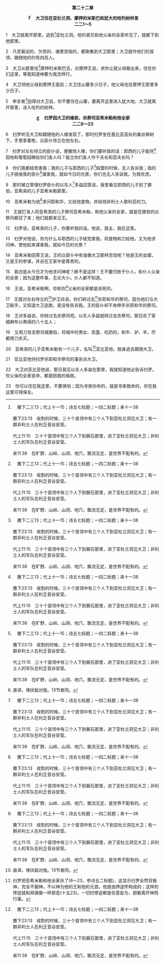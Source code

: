 <p style="text-align:center;font-weight:bold;">第二十二章</p>

<p style="text-align:center;font-weight:bold;">ｆ　大卫住在亚杜兰洞、摩押的米斯巴和犹大的哈列树林里<br>二二1～5</p>

1　大卫就离开那里，逃到[^a]亚杜兰洞。他的弟兄和他父亲的全家听见了，就都下到他那里。

[^a]:　撒下二三13；代上十一15；诗五七标题；一四二标题；来十一38<br><br>撒下23:13　收割的时候，三十个首领中有三个人下到亚杜兰洞见大卫；有一群非利士人在利乏音谷安营。<br><br>代上11:15　三十个首领中有三个人下到磐石那里，进了亚杜兰洞见大卫；非利士人的军队在利乏音谷安营。<br><br>来11:38　在旷野、山岭、山洞、地穴，飘流无定，是世界不配有的。

2　凡受窘迫的、欠债的、魂里苦恼的，都聚集到大卫那里；大卫就作他们的首领，跟随他的约有四百人。

3　大卫从那里往[^a]摩押的米斯巴去，对摩押王说，求你让我父母搬出来，住在你们这里，等我知道神要为我怎样行。

[^a]:　参得一1～4；四17<br><br>得1:1　当士师秉政的时候，以色列地遭遇饥荒。有一个人带着妻子和两个儿子，从犹大的伯利恒往摩押乡间去寄居。<br><br>得1:2　这人名叫以利米勒，他妻子名叫拿俄米；他两个儿子，一个名叫玛伦，一个名叫基连，都是犹大伯利恒的以法他人。他们到了摩押乡间，就住在那里。<br><br>得1:3　后来拿俄米的丈夫以利米勒死了，剩下妇人和她两个儿子。<br><br>得1:4　这两个儿子娶了摩押女子为妻，一个名叫俄珥巴，一个名叫路得，在那里住了约有十年。<br><br>得4:17　邻舍的妇人给孩子起名，说，拿俄米得儿子了；就给他起名叫俄备得。这俄备得是耶西的父，耶西是大卫的父。

4　大卫领他父母到摩押王面前；大卫住山寨多少日子，他父母也住摩押王那里多少日子。

5　申言者[^a]迦得对大卫说，你不要住在山寨，要离开这里进入犹大地。大卫就离开那里，进入哈列的树林。

[^a]:　撒下二四11；18～19；代上二一9～19；二九29；代下二九25<br><br>撒下24:11　大卫早晨起来，耶和华的话临到申言者迦得，就是大卫的先见，说，<br><br>撒下24:18　当日，迦得来见大卫，对他说，你上去，在耶布斯人亚劳拿的禾场上，为耶和华立一座坛。<br><br>撒下24:19　大卫就照着迦得的话，就是耶和华所吩咐的，上去了。<br><br>代上21:9　耶和华对大卫的先见迦得说，<br><br>代上21:10　你去告诉大卫说，耶和华如此说，我给你提三样灾，你可以自己选择一样，我好降与你。<br><br>代上21:11　于是迦得来见大卫，对他说，耶和华如此说，你可以自己选取，<br><br>代上21:12　或三年的饥荒；或败在你敌人面前，被仇敌的刀追赶三个月；或三日之久有耶和华的刀，就是有瘟疫在这地上，耶和华的使者在以色列的四境施行毁灭。现在你看看，我该用什么话回复那差我来的。<br><br>代上21:13　大卫对迦得说，我甚为难；我愿落在耶和华的手里，因为祂有丰盛的怜恤；我不愿落在人的手里。<br><br>代上21:14　于是，耶和华降瘟疫于以色列，以色列人就死了七万。<br><br>代上21:15　神差遣使者去灭耶路撒冷，刚要灭的时候，耶和华看见，就后悔不降这灾；祂对灭城的天使说，够了，现在住手吧。那时，耶和华的使者站在耶布斯人阿珥楠的禾场附近。<br><br>代上21:16　大卫举目，看见耶和华的使者站在天地之间，手里有拔出来的刀，伸在耶路撒冷以上。大卫和长老都身穿麻衣，面伏于地。<br><br>代上21:17　大卫对神说，吩咐数算百姓的不是我吗？是我犯了罪，行了恶，但这群羊作了什么呢？耶和华我的神啊，愿你的手攻击我和我的父家，不要攻击你的民，使他们遭受灾疫。<br><br>代上21:18　耶和华的使者吩咐迦得去告诉大卫，叫他上去，在耶布斯人阿珥楠的禾场上为耶和华立一座坛。<br><br>代上21:19　大卫就照着迦得在耶和华名里所说的话上去了。<br><br>代上29:29　大卫王始终的事，都写在先见撒母耳的书上，和申言者拿单并先见迦得的书上；<br><br>代下29:25　王又派利未人在耶和华的殿中敲钹，鼓瑟，弹琴，乃照大卫、王的先见迦得并申言者拿单所吩咐的，因为这是由耶和华借申言者所吩咐的。

<p style="text-align:center;font-weight:bold;">ｇ　扫罗因大卫的缘故，杀祭司亚希米勒和他全家<br>二二6～23</p>

6　扫罗听见大卫和跟随他的人被发现了。那时扫罗坐在基比亚高处的垂丝柳树下，手里拿着枪，众臣仆侍立在他左右。

7　扫罗对左右侍立的臣仆说，便雅悯人哪，你们要听我的话：耶西的儿子能将[^a]田地和葡萄园赐给你们各人吗？能立你们各人作千夫长和百夫长吗？

[^a]:　参撒上八11～14<br><br>撒上8:11　说，管辖你们的王必这样行：他必征取你们的儿子，派他们为他赶车，作他的马兵，奔走在他的车前；<br><br>撒上8:12　又派他们作他的千夫长、五十夫长，并为他耕种田地，收割庄稼，打造军器和车上的器械。<br><br>撒上8:13　他必征取你们的女儿为他制造香膏，作饭烤饼；<br><br>撒上8:14　也必征取你们最好的田地、葡萄园、橄榄园，赐给他的臣仆。

8　你们竟都结党害我；我的儿子与耶西的儿子[^a]结盟的时候，无人告诉我；我的儿子挑唆我的臣仆[^1]谋害我，就如今日的光景，你们也无人告诉我，为我忧虑。

[^1]:直译，埋伏敌对我。13节者同。

[^a]:　撒上十八3<br><br>撒上18:3　约拿单爱大卫如同爱自己的性命，就与他结盟。

9　那时被立管理扫罗臣仆的以东人[^a]多益回答说，我曾看见耶西的儿子到了挪伯，亚希突的儿子亚希米勒那里。

[^a]:　撒上二一7；诗52title<br><br>撒上21:7　当日有扫罗的一个臣仆在那里，留在耶和华面前。他名叫多益，是以东人，作扫罗的司牧长。

10　亚希米勒为他[^a]求问耶和华，又给他食物，并给他非利士人歌利亚的刀。

[^a]:　撒上二一1～9；参撒上二三2；4；三十8；撒下五19；23；民二七21<br><br>撒上21:1　大卫往挪伯去，到了祭司亚希米勒那里；亚希米勒战战兢兢地出来迎接他，对他说，你为什么独自来，没有人跟随呢？<br><br>撒上21:2　大卫对祭司亚希米勒说，王吩咐我一件事，说，我差遣你、吩咐你的这件事，不要使人知道。故此我已派定少年人在某处等候我。<br><br>撒上21:3　现在你手下有什么？求你给我五个饼，或是别样找得着的食物。<br><br>撒上21:4　祭司回答大卫说，我手下没有平常的饼，只有圣饼；若少年人没有亲近妇人，才可以吃。<br><br>撒上21:5　大卫回答祭司说，我们实在没有亲近妇人，我出征的时候，素来如此；即使是平常行路，少年人的器皿还是圣别的；何况今日，他们的器皿更是圣别的！<br><br>撒上21:6　祭司就拿圣饼给他；因为在那里没有别的饼，只有陈设饼，是当时为了放上热的饼，从耶和华面前撤下来的。<br><br>撒上21:7　当日有扫罗的一个臣仆在那里，留在耶和华面前。他名叫多益，是以东人，作扫罗的司牧长。<br><br>撒上21:8　大卫对亚希米勒说，你手下这里有枪有刀没有？因为王的事甚急，我手里连刀剑器械都没有带。<br><br>撒上21:9　祭司说，你在以拉谷所打死的非利士人歌利亚，他的刀在这里，裹在布中，放在以弗得后边，你若要拿去给自己用，就拿去吧；除此以外，这里再没有别的。大卫说，这刀没有可比的；你给我吧。<br><br>撒上23:2　所以大卫求问耶和华说，我去攻打这些非利士人，可以不可以？耶和华对大卫说，你可以去攻打非利士人，拯救基伊拉。<br><br>撒上23:4　大卫又求问耶和华。耶和华回答说，你起身下基伊拉去，因我已将非利士人交在你手里。<br><br>撒上30:8　大卫求问耶和华说，我可以追赶这帮人吗？我追得上吗？耶和华说，你可以追，必定追得上，并且必定救得回来。<br><br>撒下5:19　大卫求问耶和华说，我可以上去攻打非利士人吗？你会将他们交在我手里吗？耶和华对大卫说，你上去吧，因我必将非利士人交在你手里。<br><br>撒下5:23　大卫求问耶和华；耶和华说，不要上去，要绕到他们后头，从桑树林对面攻打他们。<br><br>民27:21　他要站在祭司以利亚撒面前，以利亚撒要凭乌陵的判断，在耶和华面前为他求问。他和以色列人全会众都要遵以利亚撒的话出入。

11　王就打发人将亚希突的儿子祭司亚希米勒，和他父亲的全家，就是在挪伯的众祭司都召了来；他们就都来见王。

12　扫罗说，亚希突的儿子，你要听我的话。他说，我主，我在这里。

13　扫罗对他说，你为什么与耶西的儿子结党害我，将食物和刀给他，又为他求问神，使他起来谋害我，就如今日的光景？

14　亚希米勒回答王说，王的众臣仆中有谁像大卫那样忠信呢？他是王的女婿，又是王的参谋，并且在王家中是尊贵的。

15　我岂是从今日才为他求问神呢？断不是这样！王不要归咎于仆人，和仆人父亲的全家；因为这整件事，无论大小，仆人都不知道。

16　王说，亚希米勒啊，你和你[^a]父亲的全家都是该死的。

[^a]:　参撒上二31～33；三13～14<br><br>撒上2:31　日子要到，我必折断你的膀臂和你父家的膀臂，使你家中没有一个老年人。<br><br>撒上2:32　在我使以色列人享各样好处的时候，你必看见我居所的败落；在你家中必永远没有一个老年人。<br><br>撒上2:33　你家中未从我坛前被我剪除的人，必使你眼目失明，魂中忧伤。你家中所增加的人口都必死在人的刀下。<br><br>撒上3:13　我曾告诉他，我必因他所知道的罪孽，永远降罚与他的家；因为他儿子自招咒诅，他却不禁止他们。<br><br>撒上3:14　所以我向以利家起誓说，以利家的罪孽永不能借祭物和供物得遮盖。

17　王就对左右侍立的[^1]护卫兵说，你们转过去[^2]杀耶和华的祭司，因为他们与大卫联手，又知道大卫逃跑，竟没有告诉我。王的臣仆却不肯伸手杀耶和华的祭司。

[^1]:或，跑腿者。

[^2]:扫罗把亚希米勒和他全家杀了(6～23，参诗五二标题)，这显示扫罗全然背叛神，完全不服神，不以神为他的王和他的元首。他是由悖逆所构成的；这样的悖逆就和拜偶像一样邪恶(十五23)。一切的悖逆都是任意妄为，胆敢离开神而行事。

18　王对多益说，你转过去杀祭司吧。以东人多益就转过去杀祭司，那日杀了穿细麻布以弗得的八十五人；

19　又用刀攻击祭司城挪伯，将城中的男女、孩童、吃奶的，和牛、驴、羊，尽都用刀杀灭。

20　亚希突的儿子亚希米勒有一个儿子，名叫[^a]亚比亚他，脱身逃去跟随大卫。

[^a]:　撒上二三6；9；撒下十五24<br><br>撒上23:6　亚希米勒的儿子亚比亚他，逃到基伊拉见大卫的时候，是手里拿着以弗得下去的。<br><br>撒上23:9　大卫知道扫罗设计要害他，就对祭司亚比亚他说，将以弗得拿过来。<br><br>撒下15:24　看哪，撒督也来了，所有与他在一起的利未人，也抬着神的约柜来了；他们将神的约柜放下，亚比亚他上来，等着众民尽都从城里出来过去。

21　亚比亚他将扫罗杀耶和华祭司的事告诉大卫。

22　大卫对亚比亚他说，那日我见以东人多益在那里，我就知道他必告诉扫罗。你父亲的全家丧命，都是因我的缘故。

23　你可以住在我这里，不要惧怕；因为寻索你命的，就是寻索我命的，你在我这里可得保全。
